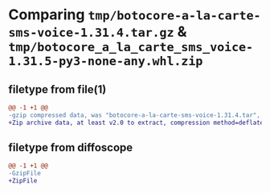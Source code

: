 # Comparing `tmp/botocore-a-la-carte-sms-voice-1.31.4.tar.gz` & `tmp/botocore_a_la_carte_sms_voice-1.31.5-py3-none-any.whl.zip`

## filetype from file(1)

```diff
@@ -1 +1 @@
-gzip compressed data, was "botocore-a-la-carte-sms-voice-1.31.4.tar", last modified: Tue Jul 18 01:55:30 2023, max compression
+Zip archive data, at least v2.0 to extract, compression method=deflate
```

## filetype from diffoscope

```diff
@@ -1 +1 @@
-GzipFile
+ZipFile
```

